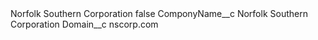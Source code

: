 <?xml version="1.0" encoding="UTF-8"?>
<CustomMetadata xmlns="http://soap.sforce.com/2006/04/metadata" xmlns:xsi="http://www.w3.org/2001/XMLSchema-instance" xmlns:xsd="http://www.w3.org/2001/XMLSchema">
    <label>Norfolk Southern Corporation</label>
    <protected>false</protected>
    <values>
        <field>ComponyName__c</field>
        <value xsi:type="xsd:string">Norfolk Southern Corporation</value>
    </values>
    <values>
        <field>Domain__c</field>
        <value xsi:type="xsd:string">nscorp.com</value>
    </values>
</CustomMetadata>
